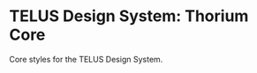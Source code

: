 TELUS Design System: Thorium Core
=================================

Core styles for the TELUS Design System.